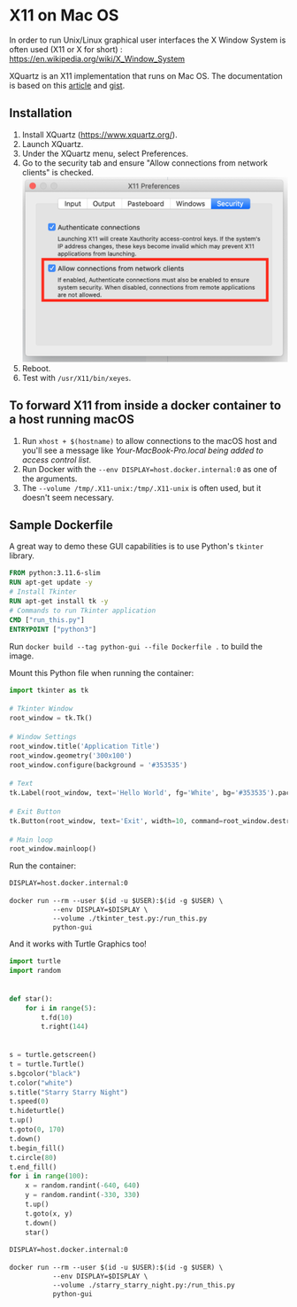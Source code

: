 # X11 on Mac OS

In order to run Unix/Linux graphical user interfaces the X Window System is often used (X11 or X for short) : https://en.wikipedia.org/wiki/X_Window_System

XQuartz is an X11 implementation that runs on Mac OS. The documentation is based on this [article](https://towardsdatascience.com/empowering-docker-using-tkinter-gui-bf076d9e4974) and [gist](https://gist.github.com/paul-krohn/e45f96181b1cf5e536325d1bdee6c949).

## Installation

1. Install XQuartz (https://www.xquartz.org/).
2. Launch XQuartz.
3. Under the XQuartz menu, select Preferences.
4. Go to the security tab and ensure "Allow connections from network clients" is checked.
   ![XQuartz Security Settings](images/XQuartz/XQuartzSettings.png)
5. Reboot.
6. Test with `/usr/X11/bin/xeyes`.

## To forward X11 from inside a docker container to a host running macOS

1. Run `xhost + $(hostname)` to allow connections to the macOS host and you'll see a message like _Your-MacBook-Pro.local being added to access control list_.
2. Run Docker with the `--env DISPLAY=host.docker.internal:0` as one of the arguments.
3. The `--volume /tmp/.X11-unix:/tmp/.X11-unix` is often used, but it doesn't seem necessary.

## Sample Dockerfile

A great way to demo these GUI capabilities is to use Python's `tkinter` library.

```Dockerfile
FROM python:3.11.6-slim
RUN apt-get update -y
# Install Tkinter
RUN apt-get install tk -y
# Commands to run Tkinter application
CMD ["run_this.py"]
ENTRYPOINT ["python3"]
```

Run `docker build --tag python-gui --file Dockerfile .` to build the image.

Mount this Python file when running the container:

```Python
import tkinter as tk

# Tkinter Window
root_window = tk.Tk()

# Window Settings
root_window.title('Application Title')
root_window.geometry('300x100')
root_window.configure(background = '#353535')

# Text
tk.Label(root_window, text='Hello World', fg='White', bg='#353535').pack()

# Exit Button
tk.Button(root_window, text='Exit', width=10, command=root_window.destroy).pack()

# Main loop
root_window.mainloop()
```

Run the container:

```shell
DISPLAY=host.docker.internal:0

docker run --rm --user $(id -u $USER):$(id -g $USER) \
           --env DISPLAY=$DISPLAY \
           --volume ./tkinter_test.py:/run_this.py
           python-gui
```

And it works with Turtle Graphics too!

```Python
import turtle
import random


def star():
    for i in range(5):
        t.fd(10)
        t.right(144)


s = turtle.getscreen()
t = turtle.Turtle()
s.bgcolor("black")
t.color("white")
s.title("Starry Starry Night")
t.speed(0)
t.hideturtle()
t.up()
t.goto(0, 170)
t.down()
t.begin_fill()
t.circle(80)
t.end_fill()
for i in range(100):
    x = random.randint(-640, 640)
    y = random.randint(-330, 330)
    t.up()
    t.goto(x, y)
    t.down()
    star()
```

```shell
DISPLAY=host.docker.internal:0

docker run --rm --user $(id -u $USER):$(id -g $USER) \
           --env DISPLAY=$DISPLAY \
           --volume ./starry_starry_night.py:/run_this.py
           python-gui
```
